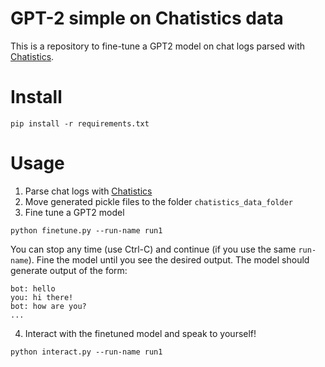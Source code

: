# GPT-2 simple on Chatistics data

This is a repository to fine-tune a GPT2 model on chat logs parsed with [Chatistics](https://github.com/MasterScrat/Chatistics).

# Install
```
pip install -r requirements.txt
```

# Usage

1. Parse chat logs with [Chatistics](https://github.com/MasterScrat/Chatistics)
2. Move generated pickle files to the folder `chatistics_data_folder`
3. Fine tune a GPT2 model
```
python finetune.py --run-name run1
```
You can stop any time (use Ctrl-C) and continue (if you use the same `run-name`). Fine the model until you see the desired output. The model should generate output of the form:
```
bot: hello
you: hi there!
bot: how are you?
...
``` 
4. Interact with the finetuned model and speak to yourself!
```
python interact.py --run-name run1
```

